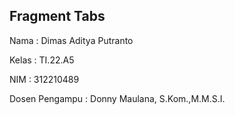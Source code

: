 ## Fragment Tabs

Nama  : Dimas Aditya Putranto

Kelas : TI.22.A5

NIM   : 312210489

Dosen Pengampu : Donny Maulana, S.Kom.,M.M.S.I.

